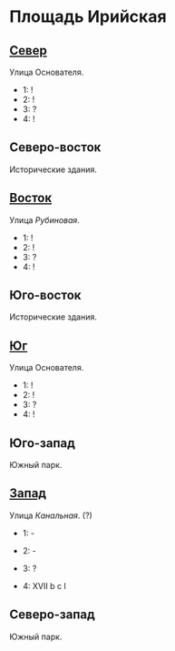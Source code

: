 # Площадь Ирийская

## [Север](./520130.md)

Улица Основателя.

* 1:    !
* 2:    !
* 3:    ?
* 4:    !

## Северо-восток

Исторические здания.

## [Восток](./540140.md)

Улица *Рубиновая*.

* 1:    !
* 2:    !
* 3:    ?
* 4:    !

## Юго-восток

Исторические здания.

## [Юг](./520145.md)

Улица Основателя.

* 1:    !
* 2:    !
* 3:    ?
* 4:    !

## Юго-запад

Южный парк.

## [Запад](./510140.md)

Улица *Канальная*. (?)

* 1:    -
* 2:    -

* 3:    ?
* 4:    XVII    b   c   l

## Северо-запад

Южный парк.
